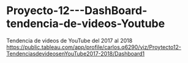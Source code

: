# Proyecto-12---DashBoard-tendencia-de-videos-Youtube
Tendencia de videos de YouTube del 2017 al 2018
https://public.tableau.com/app/profile/carlos.q6290/viz/Proytecto12-TendenciasdevideosenYouTube2017-2018/Dashboard1
